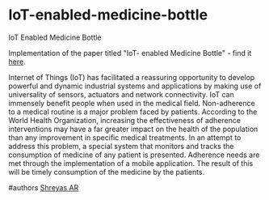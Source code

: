 # IoT-enabled-medicine-bottle
 IoT Enabled Medicine Bottle
 
 Implementation of the paper titled "IoT- enabled Medicine Bottle" - find it [here](https://doi.org/10.1007/978-981-13-5953-8_11).
 
 Internet of Things (IoT) has facilitated a reassuring opportunity to develop powerful and dynamic industrial systems and applications by making use of universality of sensors, actuators and network connectivity. IoT can immensely benefit people when used in the medical field. Non-adherence to a medical routine is a major problem faced by patients. According to the World Health Organization, increasing the effectiveness of adherence interventions may have a far greater impact on the health of the population than any improvement in specific medical treatments. In an attempt to address this problem, a special system that monitors and tracks the consumption of medicine of any patient is presented. Adherence needs are met through the implementation of a mobile application. The result of this will be timely consumption of the medicine by the patients.


#authors
[Shreyas AR](https://github.com/shreyasar2202)
